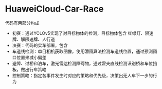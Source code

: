 # HuaweiCloud-Car-Race

代码有两部分构成
- 初赛：通过YOLOv5实现了对目标物体的检测，目标物体包含 红绿灯、限速牌、解限速牌、人行道
- 决赛：代码的实车部署，包含
-   车道线检测：单目相机获取图像，使用滑窗算法检测车道线位置，通过预测窗口位置来减小偏差
-   避障、过桥和泊车，激光雷达检测障碍物，通过霍夫直线检测识别桥和车位挡板，做出行车策略
-   控制策略：指定各事件发生时对应的策略和优先级，决策出无人车下一步的行为
